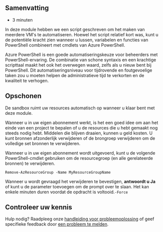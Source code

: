 ## Samenvatting

-   3 minuten

In deze module hebben we een script geschreven om het maken van meerdere VM's te automatiseren. Hoewel het script relatief kort was, kunt u de potentiële kracht zien wanneer u lussen, variabelen en functies van PowerShell combineert met cmdlets van Azure PowerShell.

Azure PowerShell is een goede automatiseringskeuze voor beheerders met PowerShell-ervaring. De combinatie van schone syntaxis en een krachtige scripttaal maakt het ook het overwegen waard, zelfs als u nieuw bent bij PowerShell. Dit automatiseringsniveau voor tijdrovende en foutgevoelige taken zou u moeten helpen de administratieve tijd te verkorten en de kwaliteit te verhogen.

## Opschonen

De sandbox ruimt uw resources automatisch op wanneer u klaar bent met deze module.

Wanneer u in uw eigen abonnement werkt, is het een goed idee om aan het einde van een project te bepalen of u de resources die u hebt gemaakt nog steeds nodig hebt. Middelen die blijven draaien, kunnen u geld kosten. U kunt bronnen afzonderlijk verwijderen of de brongroep verwijderen om de volledige set bronnen te verwijderen.

Wanneer u in uw eigen abonnement wordt uitgevoerd, kunt u de volgende PowerShell-cmdlet gebruiken om de resourcegroep (en alle gerelateerde bronnen) te verwijderen.

```
Remove-AzResourceGroup -Name MyResourceGroupName
```

Wanneer u wordt gevraagd het verwijderen te bevestigen, **antwoordt u Ja** of kunt u de parameter toevoegen om de prompt over te slaan. Het kan enkele minuten duren voordat de opdracht is voltooid.`-Force`

## Controleer uw kennis

Hulp nodig? Raadpleeg onze [handleiding voor probleemoplossing][1] of geef specifieke feedback door [een probleem te melden][2].

[1]: https://docs.microsoft.com/en-us/learn/support/troubleshooting?uid=learn.automate-azure-tasks-with-powershell.9-summary&documentId=7f51e594-0ff9-9f02-9d0e-1005bd6ceca7&versionIndependentDocumentId=2625c5d3-62fc-cede-764c-afc05c6f5d2e&contentPath=%2FMicrosoftDocs%2Flearn-pr%2Fblob%2Flive%2Flearn-pr%2Fazure%2Fautomate-azure-tasks-with-powershell%2F9-summary.yml&url=https%3A%2F%2Fdocs.microsoft.com%2Fen-us%2Flearn%2Fmodules%2Fautomate-azure-tasks-with-powershell%2F9-summary&author=mirobb
[2]: https://docs.microsoft.com/en-us/learn/support/troubleshooting?uid=learn.automate-azure-tasks-with-powershell.9-summary&documentId=7f51e594-0ff9-9f02-9d0e-1005bd6ceca7&versionIndependentDocumentId=2625c5d3-62fc-cede-764c-afc05c6f5d2e&contentPath=%2FMicrosoftDocs%2Flearn-pr%2Fblob%2Flive%2Flearn-pr%2Fazure%2Fautomate-azure-tasks-with-powershell%2F9-summary.yml&url=https%3A%2F%2Fdocs.microsoft.com%2Fen-us%2Flearn%2Fmodules%2Fautomate-azure-tasks-with-powershell%2F9-summary&author=mirobb#report-feedback